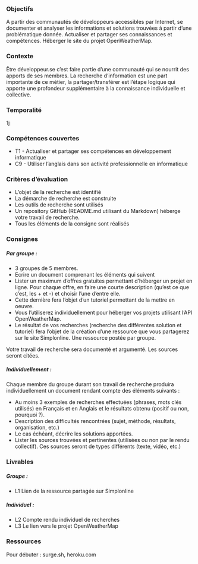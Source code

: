 ### Objectifs
A partir des communautés de développeurs accessibles par Internet, se documenter et analyser les informations et solutions trouvées à partir d’une problématique donnée. Actualiser et partager ses connaissances et compétences. 
Héberger le site du projet OpenWeatherMap.

### Contexte
Être développeur.se c’est faire partie d’une communauté qui se nourrit des apports de ses membres. La recherche d’information est une part importante de ce métier, la partager/transférer est l’étape logique qui apporte une profondeur supplémentaire à la connaissance individuelle et collective.

### Temporalité
1j

### Compétences couvertes
* T1 - Actualiser et partager ses compétences en développement informatique
* C9 - Utiliser l’anglais dans son activité professionnelle en informatique 

### Critères d’évaluation
- L’objet de la recherche est identifié
- La démarche de recherche est construite
- Les outils de recherche sont utilisés
- Un repository GitHub (README.md utilisant du Markdown) héberge votre travail de recherche.
- Tous les éléments de la consigne sont réalisés

### Consignes
##### Par groupe :
- 3 groupes de 5 membres.
- Ecrire un document comprenant les éléments qui suivent 
- Lister un maximum d’offres gratuites permettant d’héberger un projet en ligne. Pour chaque offre, en faire une courte description (qu’est ce que c’est, les + et -) et choisir l’une d’entre elle. 
- Cette dernière fera l’objet d’un tutoriel permettant de la mettre en oeuvre. 
- Vous l’utiliserez individuellement pour héberger vos projets utilisant l’API OpenWeatherMap.
- Le résultat de vos recherches (recherche des différentes solution et tutoriel) fera l’objet de la création d’une ressource que vous partagerez sur le site Simplonline. Une ressource postée par groupe.

Votre travail de recherche sera documenté et argumenté. Les sources seront citées.

##### Individuellement :
Chaque membre du groupe durant son travail de recherche produira individuellement un document rendant compte des éléments suivants :
- Au moins 3 exemples de recherches effectuées (phrases, mots clés utilisés) en Français et en Anglais et le résultats obtenu (positif ou non, pourquoi ?).
- Description des difficultés rencontrées (sujet, méthode, résultats, organisation, etc.)
- Le cas échéant, décrire les solutions apportées.
- Lister les sources trouvées et pertinentes (utilisées ou non par le rendu collectif). Ces sources seront de types différents (texte, vidéo, etc.)

### Livrables
##### Groupe : 
- L1 Lien de la ressource partagée sur Simplonline

##### Individuel :  
- L2 Compte rendu individuel de recherches
- L3 Le lien vers le projet OpenWeatherMap

### Ressources
Pour débuter : surge.sh, heroku.com